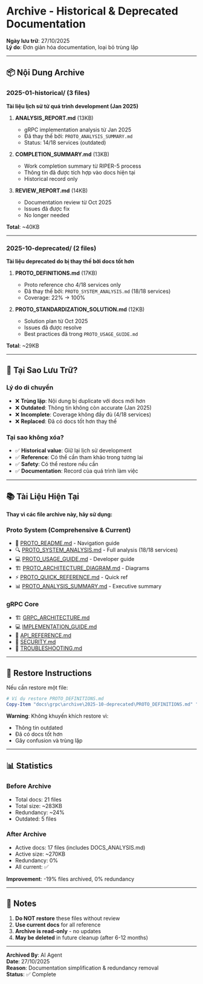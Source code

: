 # Archive - Historical & Deprecated Documentation

**Ngày lưu trữ**: 27/10/2025  
**Lý do**: Đơn giản hóa documentation, loại bỏ trùng lặp

---

## 📦 Nội Dung Archive

### 2025-01-historical/ (3 files)

**Tài liệu lịch sử từ quá trình development (Jan 2025)**

1. **ANALYSIS_REPORT.md** (13KB)
   - gRPC implementation analysis từ Jan 2025
   - Đã thay thế bởi: `PROTO_ANALYSIS_SUMMARY.md`
   - Status: 14/18 services (outdated)

2. **COMPLETION_SUMMARY.md** (13KB)
   - Work completion summary từ RIPER-5 process
   - Thông tin đã được tích hợp vào docs hiện tại
   - Historical record only

3. **REVIEW_REPORT.md** (14KB)
   - Documentation review từ Oct 2025
   - Issues đã được fix
   - No longer needed

**Total**: ~40KB

---

### 2025-10-deprecated/ (2 files)

**Tài liệu deprecated do bị thay thế bởi docs tốt hơn**

1. **PROTO_DEFINITIONS.md** (17KB)
   - Proto reference cho 4/18 services only
   - Đã thay thế bởi: `PROTO_SYSTEM_ANALYSIS.md` (18/18 services)
   - Coverage: 22% → 100%

2. **PROTO_STANDARDIZATION_SOLUTION.md** (12KB)
   - Solution plan từ Oct 2025
   - Issues đã được resolve
   - Best practices đã trong `PROTO_USAGE_GUIDE.md`

**Total**: ~29KB

---

## 🎯 Tại Sao Lưu Trữ?

### Lý do di chuyển
- ❌ **Trùng lặp**: Nội dung bị duplicate với docs mới hơn
- ❌ **Outdated**: Thông tin không còn accurate (Jan 2025)
- ❌ **Incomplete**: Coverage không đầy đủ (4/18 services)
- ❌ **Replaced**: Đã có docs tốt hơn thay thế

### Tại sao không xóa?
- ✅ **Historical value**: Giữ lại lịch sử development
- ✅ **Reference**: Có thể cần tham khảo trong tương lai
- ✅ **Safety**: Có thể restore nếu cần
- ✅ **Documentation**: Record của quá trình làm việc

---

## 📚 Tài Liệu Hiện Tại

**Thay vì các file archive này, hãy sử dụng:**

### Proto System (Comprehensive & Current)
- 📖 [PROTO_README.md](../PROTO_README.md) - Navigation guide
- 🔍 [PROTO_SYSTEM_ANALYSIS.md](../PROTO_SYSTEM_ANALYSIS.md) - Full analysis (18/18 services)
- 💻 [PROTO_USAGE_GUIDE.md](../PROTO_USAGE_GUIDE.md) - Developer guide
- 🏗️ [PROTO_ARCHITECTURE_DIAGRAM.md](../PROTO_ARCHITECTURE_DIAGRAM.md) - Diagrams
- ⚡ [PROTO_QUICK_REFERENCE.md](../PROTO_QUICK_REFERENCE.md) - Quick ref
- 📊 [PROTO_ANALYSIS_SUMMARY.md](../PROTO_ANALYSIS_SUMMARY.md) - Executive summary

### gRPC Core
- 🏗️ [GRPC_ARCHITECTURE.md](../GRPC_ARCHITECTURE.md)
- 💻 [IMPLEMENTATION_GUIDE.md](../IMPLEMENTATION_GUIDE.md)
- 📖 [API_REFERENCE.md](../API_REFERENCE.md)
- 🔐 [SECURITY.md](../SECURITY.md)
- 🐛 [TROUBLESHOOTING.md](../TROUBLESHOOTING.md)

---

## 🔄 Restore Instructions

Nếu cần restore một file:

```powershell
# Ví dụ restore PROTO_DEFINITIONS.md
Copy-Item "docs\grpc\archive\2025-10-deprecated\PROTO_DEFINITIONS.md" "docs\grpc\"
```

**Warning**: Không khuyến khích restore vì:
- Thông tin outdated
- Đã có docs tốt hơn
- Gây confusion và trùng lặp

---

## 📊 Statistics

### Before Archive
- Total docs: 21 files
- Total size: ~283KB
- Redundancy: ~24%
- Outdated: 5 files

### After Archive
- Active docs: 17 files (includes DOCS_ANALYSIS.md)
- Active size: ~270KB
- Redundancy: 0%
- All current: ✅

**Improvement**: -19% files archived, 0% redundancy

---

## 📝 Notes

1. **Do NOT restore** these files without review
2. **Use current docs** for all reference
3. **Archive is read-only** - no updates
4. **May be deleted** in future cleanup (after 6-12 months)

---

**Archived By**: AI Agent  
**Date**: 27/10/2025  
**Reason**: Documentation simplification & redundancy removal  
**Status**: ✅ Complete

